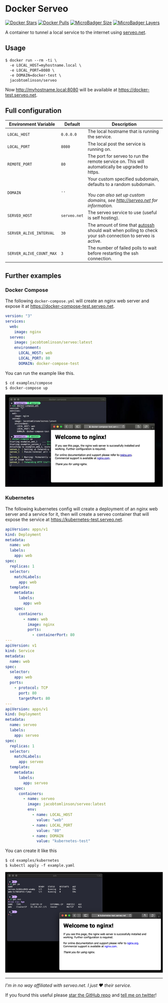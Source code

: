 # Docker Serveo

[![Docker Stars](https://img.shields.io/docker/stars/jacobtomlinson/serveo)](https://cloud.docker.com/repository/docker/jacobtomlinson/serveo)
[![Docker Pulls](https://img.shields.io/docker/pulls/jacobtomlinson/serveo)](https://cloud.docker.com/repository/docker/jacobtomlinson/serveo)
[![MicroBadger Size](https://img.shields.io/microbadger/image-size/jacobtomlinson/serveo)](https://microbadger.com/images/jacobtomlinson/serveo "Get your own image badge on microbadger.com")
[![MicroBadger Layers](https://img.shields.io/microbadger/layers/jacobtomlinson/serveo)](https://microbadger.com/images/jacobtomlinson/serveo "Get your own image badge on microbadger.com")



A container to tunnel a local service to the internet using [serveo.net](https://serveo.net).

## Usage

```console
$ docker run --rm -ti \
  -e LOCAL_HOST=myhostname.local \
  -e LOCAL_PORT=8080 \
  -e DOMAIN=docker-test \
  jacobtomlinson/serveo
```

Now http://myhostname.local:8080 will be available at https://docker-test.serveo.net.

## Full configuration

| Environment Variable  | Default | Description |
| ------------- | ------------- | ------------- |
| `LOCAL_HOST` | `0.0.0.0` | The local hostname that is running the service. |
| `LOCAL_PORT` | `8080` | The local post the service is running on. |
| `REMOTE_PORT` | `80` | The port for serveo to run the remote service on. This will automatically be upgraded to https. |
| `DOMAIN` | `''` | Your custom specified subdomain, defaults to a random subdomain. <br /><br />_You can also set up custom domains, see http://serveo.net for information._ |
| `SERVEO_HOST` | `serveo.net` | The serveo service to use (useful is self hosting). |
| `SERVER_ALIVE_INTERVAL` | `30` | The amount of time that [autossh](https://linux.die.net/man/1/autossh) should wait when polling to check your ssh connection to serveo is active. |
| `SERVER_ALIVE_COUNT_MAX` | `3` | The number of failed polls to wait before restarting the ssh connection. |

## Further examples

### Docker Compose

The following `docker-compose.yml` will create an nginx web server and expose it at https://docker-compose-test.serveo.net.

```yaml
version: "3"
services:
  web:
    image: nginx
  serveo:
    image: jacobtomlinson/serveo:latest
    environment:
      LOCAL_HOST: web
      LOCAL_PORT: 80
      DOMAIN: docker-compose-test
```

You can run the example like this.

```console
$ cd examples/compose
$ docker-compose up
```

![screenshot of browser showing nginx test page](examples/compose/compose-screenshot.jpg)

### Kubernetes

The following kubernetes config will create a deployment of an nginx web server and a service for it, then will create a serveo container that will expose the service at https://kubernetes-test.serveo.net.

```yaml
apiVersion: apps/v1
kind: Deployment
metadata:
  name: web
  labels:
    app: web
spec:
  replicas: 1
  selector:
    matchLabels:
      app: web
  template:
    metadata:
      labels:
        app: web
    spec:
      containers:
        - name: web
          image: nginx
          ports:
            - containerPort: 80
---
apiVersion: v1
kind: Service
metadata:
  name: web
spec:
  selector:
    app: web
  ports:
    - protocol: TCP
      port: 80
      targetPort: 80
---
apiVersion: apps/v1
kind: Deployment
metadata:
  name: serveo
  labels:
    app: serveo
spec:
  replicas: 1
  selector:
    matchLabels:
      app: serveo
  template:
    metadata:
      labels:
        app: serveo
    spec:
      containers:
        - name: serveo
          image: jacobtomlinson/serveo:latest
          env:
            - name: LOCAL_HOST
              value: "web"
            - name: LOCAL_PORT
              value: "80"
            - name: DOMAIN
              value: "kubernetes-test"
```

You can create it like this

```console
$ cd examples/kubernetes
$ kubectl apply -f example.yaml
```

![screenshot of terminal showing kubernetes resources and browser showing nginx test page](examples/kubernetes/kubernetes-screenshot.png)

---

_I'm in no way affiliated with serveo.net. I just ❤ their service._

If you found this useful please [star the GitHub repo](https://github.com/jacobtomlinson/docker-serveo) and [tell me on twitter](https://twitter.com/_jacobtomlinson)!
